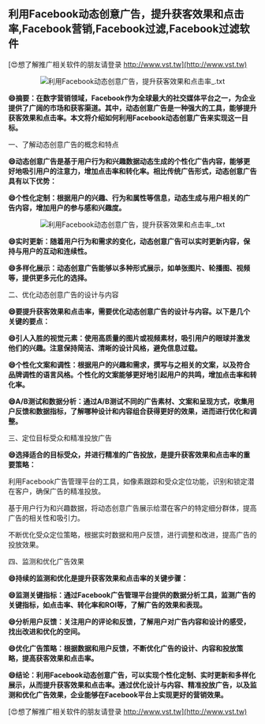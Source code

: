 ## **利用Facebook动态创意广告，提升获客效果和点击率,Facebook营销,Facebook过滤,Facebook过滤软件**

[😍想了解推广相关软件的朋友请登录 http://www.vst.tw](http://www.vst.tw)

 <center><img src="https://vst.tw/MP4/tuiguang/png/0.png" alt="利用Facebook动态创意广告，提升获客效果和点击率_.txt"></center>

**😄摘要：在数字营销领域，Facebook作为全球最大的社交媒体平台之一，为企业提供了广阔的市场和获客渠道。其中，动态创意广告是一种强大的工具，能够提升获客效果和点击率。本文将介绍如何利用Facebook动态创意广告来实现这一目标。**

一、了解动态创意广告的概念和特点

**😄动态创意广告是基于用户行为和兴趣数据动态生成的个性化广告内容，能够更好地吸引用户的注意力，增加点击率和转化率。相比传统广告形式，动态创意广告具有以下优势：**

**😄个性化定制：根据用户的兴趣、行为和属性等信息，动态生成与用户相关的广告内容，增加用户的参与感和兴趣度。**

 <center><img src="https://vst.tw/MP4/tuiguang/png/4.png" alt="利用Facebook动态创意广告，提升获客效果和点击率_.txt"></center>

**😄实时更新：随着用户行为和需求的变化，动态创意广告可以实时更新内容，保持与用户的互动和连续性。**

**😄多样化展示：动态创意广告能够以多种形式展示，如单张图片、轮播图、视频等，提供更多元化的选择。**

二、优化动态创意广告的设计与内容

**😄要提升获客效果和点击率，需要优化动态创意广告的设计与内容。以下是几个关键的要点：**

**😄引人入胜的视觉元素：使用高质量的图片或视频素材，吸引用户的眼球并激发他们的兴趣。注意保持简洁、清晰的设计风格，避免信息过载。**

**😄个性化文案和调性：根据用户的兴趣和需求，撰写与之相关的文案，以及符合品牌调性的语言风格。个性化的文案能够更好地引起用户的共鸣，增加点击率和转化率。**

**😄A/B测试和数据分析：通过A/B测试不同的广告素材、文案和呈现方式，收集用户反馈和数据指标，了解哪种设计和内容组合获得更好的效果，进而进行优化和调整。**

三、定位目标受众和精准投放广告

**😄选择适合的目标受众，并进行精准的广告投放，是提升获客效果和点击率的重要策略：**

利用Facebook广告管理平台的工具，如像素跟踪和受众定位功能，识别和锁定潜在客户，确保广告的精准投放。

基于用户行为和兴趣数据，将动态创意广告展示给潜在客户的特定细分群体，提高广告的相关性和吸引力。

不断优化受众定位策略，根据实时数据和用户反馈，进行调整和改进，提高广告的投放效果。

四、监测和优化广告效果

**😄持续的监测和优化是提升获客效果和点击率的关键步骤：**

**😄监测关键指标：通过Facebook广告管理平台提供的数据分析工具，监测广告的关键指标，如点击率、转化率和ROI等，了解广告的效果和表现。**

**😄分析用户反馈：关注用户的评论和反馈，了解用户对广告内容和设计的感受，找出改进和优化的空间。**

**😄优化广告策略：根据数据和用户反馈，不断优化广告的设计、内容和投放策略，提高获客效果和点击率。**

**😄结论：利用Facebook动态创意广告，可以实现个性化定制、实时更新和多样化展示，从而提升获客效果和点击率。通过优化设计与内容、精准投放广告，以及监测和优化广告效果，企业能够在Facebook平台上实现更好的营销效果。**

[😍想了解推广相关软件的朋友请登录 http://www.vst.tw](http://www.vst.tw)



